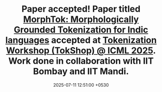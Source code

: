 ---
layout: post
title:  "<b>Paper accepted!</b> Paper titled <a href='https://icml.cc/virtual/2025/47788'>MorphTok: Morphologically Grounded Tokenization for Indic languages</a> accepted at <a href='https://tokenization-workshop.github.io/'>Tokenization Workshop (TokShop) @ ICML 2025</a>. Work done in collaboration with IIT Bombay and IIT Mandi."
date:   2025-07-11 12:51:00 +0530
categories: news
---